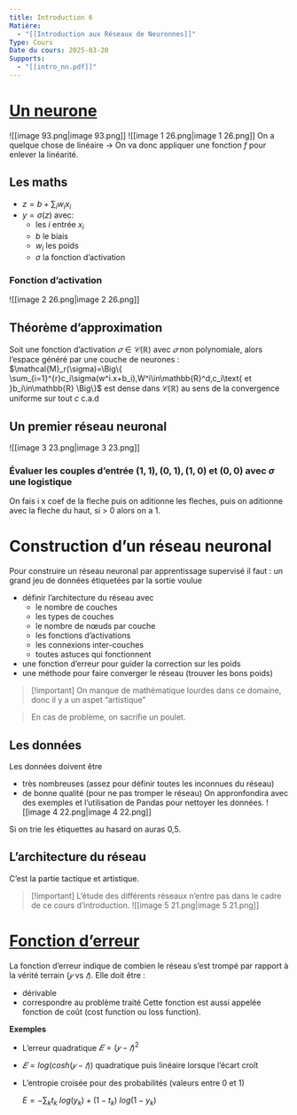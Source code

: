 ```yaml
---
title: Introduction 6
Matière:
  - "[[Introduction aux Réseaux de Neuronnes]]"
Type: Cours
Date du cours: 2025-03-20
Supports:
  - "[[intro_nn.pdf]]"
---
```

# [Un neurone](https://www.ricou.eu.org/iren/notes_rn.html#Neurones)
  
![[image 93.png|image 93.png]]
![[image 1 26.png|image 1 26.png]]
On a quelque chose de linéaire → On va donc appliquer une fonction $f$ pour enlever la linéarité.
  
## Les maths
  
- $z=b+\sum_iw_ix_i$
- $y=\sigma(z)$ avec:
    - les $i$ entrée $x_i$
    - $b$ le biais
    - $w_i$ les poids
    - $\sigma$ la fonction d’activation
### Fonction d’activation
![[image 2 26.png|image 2 26.png]]
  
## Théorème d’approximation
  
Soit une fonction d’activation $𝜎 ∈ \mathscr{C}(ℝ)$ avec $𝜎$ non polynomiale, alors l’espace généré par une couche de neurones :
$\mathcal{M}_r(\sigma)=\Big\{ \sum_{i=1}^{r}c_i\sigma(w^i.x+b_i),W^i\in\mathbb{R}^d,c_i\text{ et }b_i\in\mathbb{R} \Big\}$
est dense dans $\mathscr{C}(\mathbb{R})$ au sens de la convergence uniforme sur tout $c$ c.a.d
  
## Un premier réseau neuronal
  
![[image 3 23.png|image 3 23.png]]
### Évaluer les couples d’entrée $(1,1), (0,1), (1,0)$ et $(0,0)$ avec $σ$ une logistique
On fais i x coef de la fleche puis on aditionne les fleches, puis on aditionne avec la fleche du haut, si > 0 alors on a 1.
  
  
# Construction d’un réseau neuronal
  
Pour construire un réseau neuronal par apprentissage supervisé il faut :
un grand jeu de données étiquetées par la sortie voulue
- définir l’architecture du réseau avec
    - le nombre de couches
    - les types de couches
    - le nombre de nœuds par couche
    - les fonctions d’activations
    - les connexions inter-couches
    - toutes astuces qui fonctionnent
- une fonction d’erreur pour guider la correction sur les poids
- une méthode pour faire converger le réseau (trouver les bons poids)
  

> [!important] On manque de mathématique lourdes dans ce domaine, donc il y a un aspet “artistique”
  

> En cas de problème, on sacrifie un poulet.
  
## Les données
  
Les données doivent être
- très nombreuses (assez pour définir toutes les inconnues du réseau)
- de bonne qualité (pour ne pas tromper le réseau)
On appronfondira avec des exemples et l’utilisation de Pandas pour nettoyer les données.
![[image 4 22.png|image 4 22.png]]
  
Si on trie les étiquettes au hasard on auras 0,5.
  
## L’architecture du réseau
  
C’est la partie tactique et artistique.

> [!important] L’étude des différents réseaux n’entre pas dans le cadre de ce cours d’introduction.
![[image 5 21.png|image 5 21.png]]
  
# [Fonction d’erreur](https://www.ricou.eu.org/iren/notes_rn.html#Fonction%20d%27erreur)
  
La fonction d’erreur indique de combien le réseau s’est trompé par rapport à la vérité terrain $(𝑦\text{ vs }𝑡)$. Elle doit être :
- dérivable
- correspondre au problème traité
Cette fonction est aussi appelée fonction de coût (cost function ou loss function).
  
**Exemples**
- L’erreur quadratique $𝐸 = (𝑦 − 𝑡)^2$
- $𝐸 = log(cosh(𝑦 − 𝑡))$ quadratique puis linéaire lorsque l’écart croît
- L’entropie croisée pour des probabilités (valeurs entre 0 et 1)
    
    $E=-\sum_kt_k\ log(y_k)+(1-t_k)\ log(1-y_k)$
